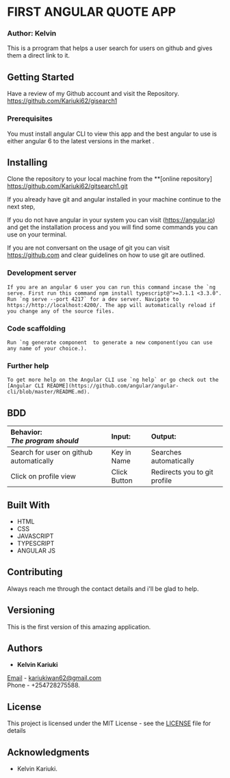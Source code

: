# FIRST ANGULAR QUOTE APP

### Author: Kelvin 

This is a prrogram that helps a user search for users on github and gives them a direct link to it.

## Getting Started
Have a review of my Github account and visit the Repository.
https://github.com/Kariuki62/gisearch1

### Prerequisites

You must install angular CLI to view this app and the best angular to use is either angular 6 to the latest versions in the market .

## Installing

Clone the repository to your local machine from the **[online repository]
https://github.com/Kariuki62/gitsearch1.git

If you already have git and angular installed in your machine continue to the next step,

If you do not have angular in your system you can visit (https://angular.io) and get the installation process and you will find some commands you can use on your terminal.

If you are not conversant on the usage of git you can visit https://github.com and clear guidelines on how to use git are outlined.

### Development server
```
If you are an angular 6 user you can run this command incase the `ng serve. First run this command npm install typescript@">=3.1.1 <3.3.0".
Run `ng serve --port 4217` for a dev server. Navigate to https://http://localhost:4200/. The app will automatically reload if you change any of the source files.
```

### Code scaffolding
```
Run `ng generate component  to generate a new component(you can use any name of your choice.).
```
### Further help
```
To get more help on the Angular CLI use `ng help` or go check out the [Angular CLI README](https://github.com/angular/angular-cli/blob/master/README.md).
```

## BDD

| Behavior: <br>_The program should_         | Input:           |   Output:                   |
| :------------------------------------------| :----------------| :-------------------------- |
| Search for user on github automatically    | Key in Name      | Searches automatically      |       
|Click on profile view                       | Click Button     | Redirects you to git profile|         |Click on repo view                          | Click button     |Redirects to a specific repo |

## Built With

- HTML
- CSS
- JAVASCRIPT
- TYPESCRIPT
- ANGULAR JS

## Contributing

Always reach me through the contact details and i'll be glad to help.

## Versioning

This is the first version of this amazing application.

## Authors

- **Kelvin Kariuki** 

[Email](https://mail.google.com) - kariukiwan62@gmail.com <br>
Phone - +254728275588.

## License

This project is licensed under the MIT License - see the [LICENSE](LICENSE) file for details

## Acknowledgments

- Kelvin Kariuki.
